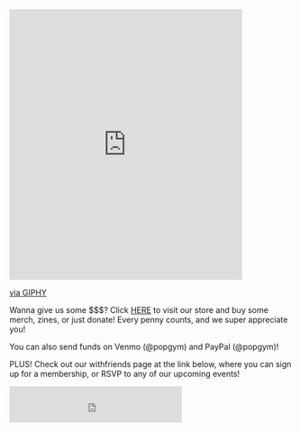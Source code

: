 

<iframe src="https://giphy.com/embed/uyWTOgNGGWfks" width="413" height="480" frameBorder="0" class="giphy-embed" allowFullScreen></iframe><p><a href="https://giphy.com/gifs/rihanna-gif-uyWTOgNGGWfks">via GIPHY</a></p>

Wanna give us some $$$? Click [HERE](https://squareup.com/store/popgym) to visit our store and buy some merch, zines, or just donate! Every penny counts, and we super appreciate you!

You can also send funds on Venmo (@popgym) and PayPal (@popgym)!

PLUS! Check out our withfriends page at the link below, where you can sign up for a membership, or RSVP to any of our upcoming events!

<iframe src="https://withfriends.co/pop_gym/embed/raw:kind=Join" width="306" height="64" frameborder="0"></iframe>
